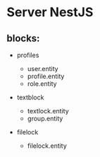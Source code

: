 # Server NestJS

## blocks:
- profiles
  - user.entity
  - profile.entity
  - role.entity
  
- textblock
  - textlock.entity
  - group.entity
  
- filelock
  - filelock.entity
